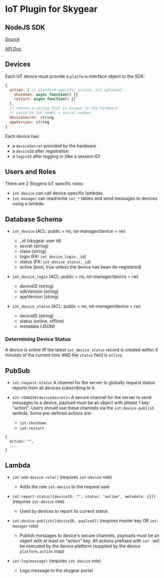 # IoT Plugin for Skygear

## NodeJS SDK

[Source][sdk-src]

[API Doc][sdk-doc]

## Devices

Each IoT device must provide a `platform` interface object to the SDK:

```js
{
  action: { // platform specific action, all optional.
    shutdown: async function() {}
    restart: async function() {}
  },
  // return a string that is unique to the hardware
  // could be SoC model + serial number
  deviceSecret: string
  appVersion: string
}
```

Each device has:

* a `deviceSecret` provided by the hardware
* a `deviceID` after registration
* a `loginID` after logging in (like a session ID)

## Users and Roles

There are 2 Skygera IoT specific roles:
* `iot-device` can call device-specific lambdas.
* `iot-manager` can read/write `iot_*` tables and send messages to devices using a lambda.

## Database Schema

* `iot_device`  (ACL: public = no, iot-manager/device = rw)
    * _id (skygear user id)
    * secret (string)
    * class (string)
    * login (FK: `iot_device_login._id`)
    * status (FK: `iot_device_status._id`)
    * active (bool, true unless the device has been de-registered)

* `iot_device_login` (ACL: public = no, iot-manager/device = rw)
    * deviceID (string)
    * sdkVersion (string)
    * appVersion (string)

* `iot_device_status` (ACL: public = no, iot-manager/device = rw)
    * deviceID (string)
    * status (online, offline)
    * metadata (JSON)

### Determining Device Status

A device is online iff the latest `iot_device_status` record is created within X minutes of the current time AND the `status` field is `online`.


## PubSub

* `iot-request-status`
    A channel for the server to globally request status reports from all devices subscribing to it.

* `iot-<SHA256(deviceSecret)>`
    A secure channel for the server to send messages to a device, payload must be an object with atleast 1 key: "action".
    Users should use these channels via the `iot:device-publish` lambda.
    Some pre-defined actions are:
    * `iot-shutdown`
    * `iot-restart`
```
{
  action: "",
  ...
}
```

## Lambda

* `iot:add-device-role()` (requires `iot-device` role)
  * Adds the role `iot-device` to the request user

* `iot:report-status({deviceID: "", status: "online", metadata: {}})` (requires `iot-device` role)
  * Used by devices to report its current status

* `iot:device-publish([deviceID, payload])` (requires master key OR `iot-manager` role)
  * Publish messages to device's secure channels, payloads must be an object with at least an "action" key.
    All actions prefixed with `iot-` will be executed by the device platform (supplied by the device `platform.action` map)

* `iot:log(message)` (requires `iot-device` role)
  * Logs message to the skygear portal


[sdk-src]: https://github.com/SkygearIO/iot-sdk-js
[sdk-doc]: https://rawgit.com/SkygearIO/iot-SDK-JS/master/doc/
